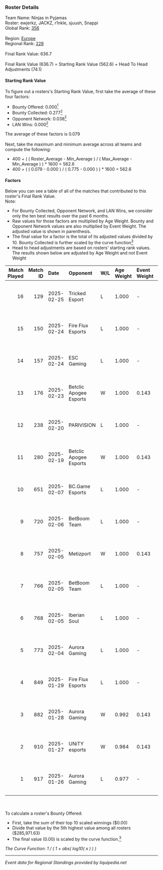 ### Roster Details<br />
Team Name: Ninjas in Pyjamas<br />
Roster: ewjerkz, JACKZ, r1nkle, sjuush, Snappi<br />
Global Rank: [356](../../standings_global_2025_02_28.md)<br />
<br />
Region: [Europe]( ../../standings_europe_2025_02_28.md)<br />
Regional Rank: [228]( ../../standings_europe_2025_02_28.md)<br />
<br />
Final Rank Value:  636.7<br />
<br />
Final Rank Value (636.7) = Starting Rank Value (562.6) + Head To Head Adjustments (74.1)<br />

#### Starting Rank Value<br />
To figure out a rosters's Starting Rank Value, first take the average of these four factors:<br />
- Bounty Offered: 0.000[<sup>1</sup>](#table2)
- Bounty Collected: 0.277[<sup>2</sup>](#table1)
- Opponent Network: 0.038[<sup>2</sup>](#table1)
- LAN Wins: 0.000[<sup>2</sup>](#table1)

The average of these factors is 0.079<br />
<br />
Next, take the maximum and minimum average across all teams and compute the following:<br />
- 400 + ( ( Roster_Average - Min_Average ) / ( Max_Average - Min_Average ) ) * 1600 = 562.6
- 400 + ( ( 0.079 - 0.000 ) / ( 0.775 - 0.000 ) ) * 1600 = 562.6


#### Factors<br />
Below you can see a table of all of the matches that contributed to this roster's Final Rank Value.<br />
Note:<br />

- For Bounty Collected, Opponent Network, and LAN Wins, we consider only the ten best results over the past 6 months.
- Raw values for those factors are multiplied by Age Weight. Bounty and Opponent Network values are also multiplied by Event Weight. The adjusted value is shown in parenthesis.
- The final value for a factor is the total of its adjusted values divided by 10. Bounty Collected is further scaled by the curve function[<sup>3</sup>](#curveFunction)
- Head to head adjustments are based on rosters' starting rank values. The results shown below are adjusted by Age Weight and not Event Weight
<span id="table1"></span><br />


| Match Played | Match ID | Date       | Opponent               | W/L | Age Weight | Event Weight | Bounty Collected | Opponent Network | LAN Wins  | H2H Adj. | Roster                                     |
| -: | -: | :- | :- | :- | :- | :- | :- | :- | :- | -: | :- |
|           16 |      129 | 2025-02-25 | Tricked Esport         | L   | 1.000      | -            | -                | -                | -         |    -6.01 | ewjerkz, JACKZ, r1nkle, sjuush, Snappi     |
|           15 |      150 | 2025-02-24 | Fire Flux Esports      | L   | 1.000      | -            | -                | -                | -         |    -4.23 | ewjerkz, JACKZ, r1nkle, sjuush, Snappi     |
|           14 |      157 | 2025-02-24 | ESC Gaming             | L   | 1.000      | -            | -                | -                | -         |   -16.89 | ewjerkz, JACKZ, r1nkle, sjuush, Snappi     |
|           13 |      176 | 2025-02-23 | Betclic Apogee Esports | W   | 1.000      | 0.143        | 0.014 (0.002)    | 0.551 (0.079)    | 0 (0.000) |    26.01 | ewjerkz, JACKZ, r1nkle, sjuush, Snappi     |
|           12 |      238 | 2025-02-20 | PARIVISION             | L   | 1.000      | -            | -                | -                | -         |    -5.95 | ewjerkz, JACKZ, r1nkle, sjuush, Snappi     |
|           11 |      280 | 2025-02-19 | Betclic Apogee Esports | W   | 1.000      | 0.143        | 0.014 (0.002)    | 0.551 (0.079)    | 0 (0.000) |    26.87 | ewjerkz, JACKZ, r1nkle, sjuush, Snappi     |
|           10 |      651 | 2025-02-07 | BC.Game Esports        | L   | 1.000      | -            | -                | -                | -         |    -1.96 | arrozdoce, ewjerkz, r1nkle, sjuush, Snappi |
|            9 |      720 | 2025-02-06 | BetBoom Team           | L   | 1.000      | -            | -                | -                | -         |    -1.86 | arrozdoce, ewjerkz, r1nkle, sjuush, Snappi |
|            8 |      757 | 2025-02-05 | Metizport              | W   | 1.000      | 0.143        | 0.088 (0.013)    | 0.553 (0.079)    | 0 (0.000) |    29.23 | arrozdoce, ewjerkz, r1nkle, sjuush, Snappi |
|            7 |      766 | 2025-02-05 | BetBoom Team           | L   | 1.000      | -            | -                | -                | -         |    -1.45 | arrozdoce, ewjerkz, r1nkle, sjuush, Snappi |
|            6 |      768 | 2025-02-05 | Iberian Soul           | L   | 1.000      | -            | -                | -                | -         |    -6.36 | ewjerkz, JACKZ, r1nkle, sjuush, Snappi     |
|            5 |      773 | 2025-02-04 | Aurora Gaming          | L   | 1.000      | -            | -                | -                | -         |    -6.42 | ewjerkz, JACKZ, r1nkle, sjuush, Snappi     |
|            4 |      849 | 2025-01-29 | Fire Flux Esports      | L   | 1.000      | -            | -                | -                | -         |    -3.58 | ewjerkz, JACKZ, r1nkle, sjuush, Snappi     |
|            3 |      882 | 2025-01-28 | Aurora Gaming          | W   | 0.992      | 0.143        | 0.023 (0.003)    | 0.599 (0.085)    | 0 (0.000) |    25.57 | ewjerkz, JACKZ, r1nkle, sjuush, Snappi     |
|            2 |      910 | 2025-01-27 | UNiTY esports          | W   | 0.984      | 0.143        | 0.030 (0.004)    | 0.447 (0.063)    | 0 (0.000) |    25.36 | ewjerkz, JACKZ, r1nkle, sjuush, Snappi     |
|            1 |      917 | 2025-01-26 | Aurora Gaming          | L   | 0.977      | -            | -                | -                | -         |    -4.29 | ewjerkz, JACKZ, r1nkle, sjuush, Snappi     |

<br />
<span id="table2"></span><br />
To calculate a roster's Bounty Offered:<br />

- First, take the sum of their top 10 scaled winnings ($0.00)
- Divide that value by the 5th highest value among all rosters ($285,971.63)
- The final value (0.00) is scaled by the curve function.[<sup>3</sup>](#curveFunction)

<span id="curveFunction"></span>_The Curve Function: 1 / ( 1 + abs( log10( x ) ) )_<br />

---
_Event data for Regional Standings provided by liquipedia.net_<br />
